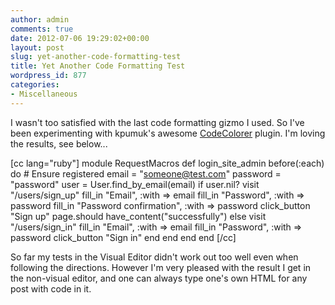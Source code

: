 ```yaml
---
author: admin
comments: true
date: 2012-07-06 19:29:02+00:00
layout: post
slug: yet-another-code-formatting-test
title: Yet Another Code Formatting Test
wordpress_id: 877
categories:
- Miscellaneous
---
```


I wasn't too satisfied with the last code formatting gizmo I used.  So I've been experimenting with  kpumuk's awesome [CodeColorer](http://wordpress.org/extend/plugins/codecolorer/) plugin.  I'm loving the results, see below...

[cc lang="ruby"]
module RequestMacros 
  def login_site_admin
   before(:each) do
      # Ensure registered
      email = "someone@test.com"
      password = "password"
      user = User.find_by_email(email)
      if user.nil?
        visit "/users/sign_up"
        fill_in "Email",                 :with => email 
        fill_in "Password",              :with => password
        fill_in "Password confirmation", :with => password
        click_button "Sign up"
        page.should have_content("successfully")
      else
        visit "/users/sign_in"
        fill_in "Email",                 :with => email 
        fill_in "Password",              :with => password
        click_button "Sign in"
      end
   end
  end
end
[/cc]

So far my tests in the Visual Editor didn't work out too well even when following the directions.  However I'm very pleased with the result I get in the non-visual editor, and one can always type one's own HTML for any post with code in it.
